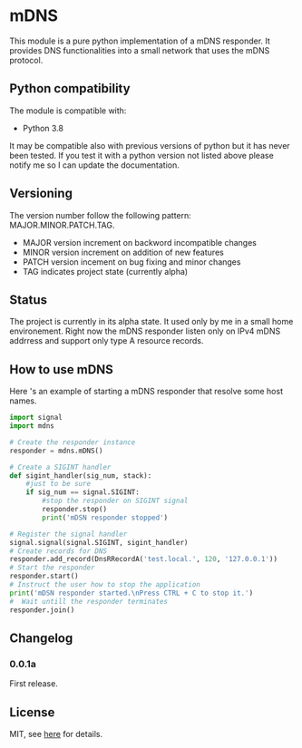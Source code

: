 # mDNS

This module is a pure python implementation of a mDNS responder. It provides DNS functionalities into a small network that uses the mDNS protocol.

## Python compatibility
The module is compatible with:
* Python 3.8

It may be compatible also with previous versions of python but it has never been tested. If you test it with a python version not listed above please notify me so I can update the documentation.

## Versioning
The version number follow the following pattern: MAJOR.MINOR.PATCH.TAG.
* MAJOR version increment on backword incompatible changes
* MINOR version increment on addition of new features
* PATCH version incement on bug fixing and minor changes
* TAG indicates project state (currently alpha)


## Status
The project is currently in its alpha state. It used only by me in a small home environement.
Right now the mDNS responder listen only on IPv4 mDNS addrress and support only type A resource records.

## How to use mDNS
Here 's an example of starting a mDNS responder that resolve some host names.
```python
import signal
import mdns

# Create the responder instance
responder = mdns.mDNS()

# Create a SIGINT handler
def sigint_handler(sig_num, stack):
    #just to be sure
    if sig_num == signal.SIGINT:
        #stop the responder on SIGINT signal
        responder.stop()
        print('mDSN responder stopped')

# Register the signal handler
signal.signal(signal.SIGINT, sigint_handler)
# Create records for DNS
responder.add_record(DnsRRecordA('test.local.', 120, '127.0.0.1'))
# Start the responder
responder.start()
# Instruct the user how to stop the application
print('mDSN responder started.\nPress CTRL + C to stop it.')
#  Wait untill the responder terminates
responder.join()
```

## Changelog
### 0.0.1a
First release.

## License
MIT, see [here](./LICENSE.md) for details.


